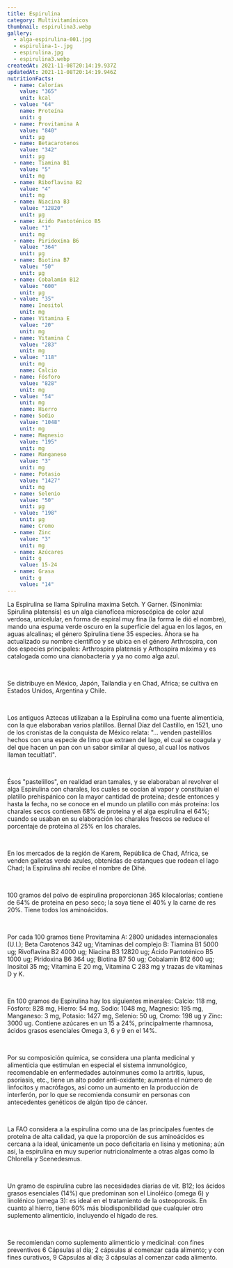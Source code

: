 ```yaml
---
title: Espirulina
category: Multivitamínicos
thumbnail: espirulina3.webp
gallery:
  - alga-espirulina-001.jpg
  - espirulina-1-.jpg
  - espirulina.jpg
  - espirulina3.webp
createdAt: 2021-11-08T20:14:19.937Z
updatedAt: 2021-11-08T20:14:19.946Z
nutritionFacts:
  - name: Calorías
    value: "365"
    unit: kcal
  - value: "64"
    name: Proteína
    unit: g
  - name: Provitamina A
    value: "840"
    unit: µg
  - name: Betacarotenos
    value: "342"
    unit: µg
  - name: Tiamina B1
    value: "5"
    unit: mg
  - name: Riboflavina B2
    value: "4"
    unit: mg
  - name: Niacina B3
    value: "12820"
    unit: µg
  - name: Ácido Pantoténico B5
    value: "1"
    unit: mg
  - name: Piridoxina B6
    value: "364"
    unit: µg
  - name: Biotina B7
    value: "50"
    unit: µg
  - name: Cobalamin B12
    value: "600"
    unit: µg
  - value: "35"
    name: Inositol
    unit: mg
  - name: Vitamina E
    value: "20"
    unit: mg
  - name: Vitamina C
    value: "283"
    unit: mg
  - value: "118"
    unit: mg
    name: Calcio
  - name: Fósforo
    value: "828"
    unit: mg
  - value: "54"
    unit: mg
    name: Hierro
  - name: Sodio
    value: "1048"
    unit: mg
  - name: Magnesio
    value: "195"
    unit: mg
  - name: Manganeso
    value: "3"
    unit: mg
  - name: Potasio
    value: "1427"
    unit: mg
  - name: Selenio
    value: "50"
    unit: µg
  - value: "198"
    unit: µg
    name: Cromo
  - name: Zinc
    value: "3"
    unit: mg
  - name: Azúcares
    unit: g
    value: 15-24
  - name: Grasa
    unit: g
    value: "14"
---
```

La Espirulina se llama Spirulina maxima Setch. Y Garner. (Sinonimia: Spirulina platensis) es un alga cianofícea microscópica de color azul verdosa, unicelular, en forma de espiral muy fina (la forma le dió el nombre), mando una espuma verde oscuro en la superficie del agua en los lagos, en aguas alcalinas; el género Spirulina tiene 35 especies. Ahora se ha actualizado su nombre científico y se ubica en el género Arthrospira, con dos especies principales: Arthrospira platensis y Arthospira máxima y es catalogada como una cianobacteria y ya no como alga azul.

<br/>

Se distribuye en México, Japón, Tailandia y en Chad, Africa; se cultiva en Estados Unidos, Argentina y Chile.

<br/>

Los antiguos Aztecas utilizaban a la Espirulina como una fuente alimenticia, con la que elaboraban varios platillos. Bernal Díaz del Castillo, en 1521, uno de los cronistas de la conquista de México relata: "... venden pastelillos hechos con una especie de limo que extraen del lago, el cual se coagula y del que hacen un pan con un sabor similar al queso, al cual los nativos llaman tecuítlatl".

<br/>

Ésos "pastelillos", en realidad eran tamales, y se elaboraban al revolver el alga Espirulina con charales, los cuales se cocían al vapor y constituían el platillo prehispánico con la mayor cantidad de proteína; desde entonces y hasta la fecha, no se conoce en el mundo un platillo con más proteína: los charales secos contienen 68% de proteína y el alga espirulina el 64%; cuando se usaban en su elaboración los charales frescos se reduce el porcentaje de proteína al 25% en los charales.

<br/>

En los mercados de la región de Karem, República de Chad, Africa, se venden galletas verde azules, obtenidas de estanques que rodean el lago Chad; la Espirulina ahí recibe el nombre de Dihé.

<br/>

100 gramos del polvo de espirulina proporcionan 365 kilocalorías; contiene de 64% de proteina en peso seco; la soya tiene el 40% y la carne de res 20%. Tiene todos los aminoácidos.

<br/>

Por cada 100 gramos tiene Provitamina A: 2800 unidades internacionales (U.I.); Beta Carotenos 342 ug; Vitaminas del complejo B: Tiamina B1 5000 ug; Rivoflavina B2 4000 ug; Niacina B3 12820 ug; Ácido Pantoténico B5 1000 ug; Piridoxina B6 364 ug; Biotina B7 50 ug; Cobalamin B12 600 ug; Inositol 35 mg; Vitamina E 20 mg, Vitamina C 283 mg y trazas de vitaminas D y K.

<br/>

En 100 gramos de Espirulina hay los siguientes minerales: Calcio: 118 mg, Fósforo: 828 mg, Hierro: 54 mg. Sodio: 1048 mg, Magnesio: 195 mg, Manganeso: 3 mg, Potasio: 1427 mg, Selenio: 50 ug, Cromo: 198 ug y Zinc: 3000 ug. Contiene azúcares en un 15 a 24%, principalmente rhamnosa, ácidos grasos esenciales Omega 3, 6 y 9 en el 14%.

<br/>

Por su composición química, se considera una planta medicinal y alimenticia que estimulan en especial el sistema inmunológico, recomendable en enfermedades autoinmunes como la artritis, lupus, psoriasis, etc., tiene un alto poder anti-oxidante; aumenta el número de linfocitos y macrófagos, así como un aumento en la producción de interferón, por lo que se recomienda consumir en personas con antecedentes genéticos de algún tipo de cáncer.

<br/>

La FAO considera a la espirulina como una de las principales fuentes de proteína de alta calidad, ya que la proporción de sus aminoácidos es cercana a la ideal, únicamente un poco deficitaria en lisina y metionina; aún así, la espirulina en muy superior nutricionalmente a otras algas como la Chlorella y Scenedesmus.

<br/>

Un gramo de espirulina cubre las necesidades diarias de vit. B12; los ácidos grasos esenciales (14%) que predominan son el Linoléico (omega 6) y linolénico (omega 3): es ideal en el tratamiento de la osteoporosis. En cuanto al hierro, tiene 60% más biodisponibilidad que cualquier otro suplemento alimenticio, incluyendo el hígado de res.

<br/>

Se recomiendan como suplemento alimenticio y medicinal: con fines preventivos 6 Cápsulas al día; 2 cápsulas al comenzar cada alimento; y con fines curativos, 9 Cápsulas al día; 3 cápsulas al comenzar cada alimento.